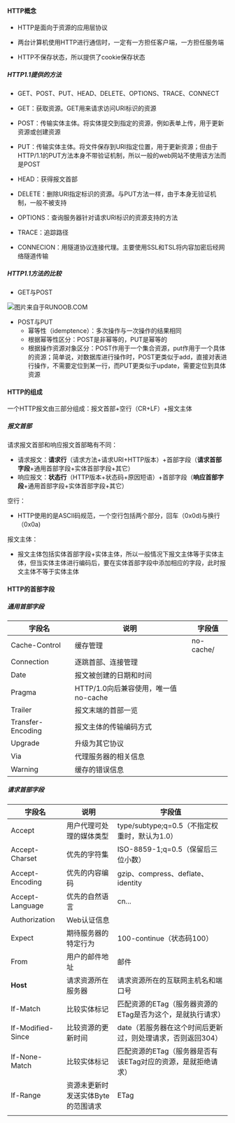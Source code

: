 ####  HTTP概念

- HTTP是面向于资源的应用层协议

- 两台计算机使用HTTP进行通信时，一定有一方担任客户端，一方担任服务端

- HTTP不保存状态，所以提供了cookie保存状态

##### HTTP1.1提供的方法

- GET、POST、PUT、HEAD、DELETE、OPTIONS、TRACE、CONNECT

- GET：获取资源。GET用来请求访问URI标识的资源
- POST：传输实体主体。将实体提交到指定的资源，例如表单上传，用于更新资源或创建资源
- PUT：传输实体主体。将文件保存到URI指定位置，用于更新资源；但由于HTTP/1.1的PUT方法本身不带验证机制，所以一般的web网站不使用该方法而是POST
- HEAD：获得报文首部
- DELETE：删除URI指定标识的资源。与PUT方法一样，由于本身无验证机制，一般不被支持
- OPTIONS：查询服务器针对请求URI标识的资源支持的方法
- TRACE：追踪路径
- CONNECION：用隧道协议连接代理。主要使用SSL和TSL将内容加密后经网络隧道传输

##### HTTP1.1方法的比较

- GET与POST

![图片来自于RUNOOB.COM](https://img-blog.csdnimg.cn/20200915204942992.png?x-oss-process=image/watermark,type_ZmFuZ3poZW5naGVpdGk,shadow_10,text_aHR0cHM6Ly9ibG9nLmNzZG4ubmV0L3dlaXhpbl80NDQxOTk4NA==,size_16,color_FFFFFF,t_70#pic_center)

- POST与PUT
  - 幂等性（idemptence）：多次操作与一次操作的结果相同
  - 根据幂等性区分：POST是非幂等的，PUT是幂等的
  - 根据操作资源对象区分：POST作用于一个集合资源，put作用于一个具体的资源；简单说，对数据库进行操作时，POST更类似于add，直接对表进行操作，不需要定位到某一行，而PUT更类似于update，需要定位到具体资源

#### HTTP的组成

一个HTTP报文由三部分组成：报文首部+空行（CR+LF）+报文主体

##### 报文首部

请求报文首部和响应报文首部略有不同：

- 请求报文：**请求行**（请求方法+请求URI+HTTP版本）+首部字段（**请求首部字段**+通用首部字段+实体首部字段+其它）
- 响应报文：**状态行**（HTTP版本+状态码+原因短语）+首部字段（**响应首部字段**+通用首部字段+实体首部字段+其它）

空行：

- HTTP使用的是ASCII码规范，一个空行包括两个部分，回车（0x0d)与换行（0x0a)

报文主体：

- 报文主体包括实体首部字段+实体主体，所以一般情况下报文主体等于实体主体，但当实体主体进行编码后，要在实体首部字段中添加相应的字段，此时报文主体不等于实体主体



#### HTTP的首部字段

##### 通用首部字段

| 字段名            | 说明                                 | 字段值    |
| ----------------- | ------------------------------------ | --------- |
| Cache-Control     | 缓存管理                             | no-cache/ |
| Connection        | 逐跳首部、连接管理                   |           |
| Date              | 报文被创建的日期和时间               |           |
| Pragma            | HTTP/1.0向后兼容使用，唯一值no-cache |           |
| Trailer           | 报文末端的首部一览                   |           |
| Transfer-Encoding | 报文主体的传输编码方式               |           |
| Upgrade           | 升级为其它协议                       |           |
| Via               | 代理服务器的相关信息                 |           |
| Warning           | 缓存的错误信息                       |           |

##### 请求首部字段

| 字段名            | 说明                               | 字段值                                                       |
| ----------------- | ---------------------------------- | ------------------------------------------------------------ |
| Accept            | 用户代理可处理的媒体类型           | type/subtype;q=0.5（不指定权重时，默认为1.0）                |
| Accept-Charset    | 优先的字符集                       | ISO-8859-1;q=0.5（保留后三位小数）                           |
| Accept-Encoding   | 优先的内容编码                     | gzip、compress、deflate、identity                            |
| Accept-Language   | 优先的自然语言                     | cn...                                                        |
| Authorization     | Web认证信息                        |                                                              |
| Expect            | 期待服务器的特定行为               | 100-continue（状态码100）                                    |
| From              | 用户的邮件地址                     | 邮件                                                         |
| **Host**          | 请求资源所在服务器                 | 请求资源所在的互联网主机名和端口号                           |
| If-Match          | 比较实体标记                       | 匹配资源的ETag（服务器资源的ETag是否为这个，是就执行请求）   |
| If-Modified-Since | 比较资源的更新时间                 | date（若服务器在这个时间后更新过，则处理请求，否则返回304）  |
| If-None-Match     | 比较实体标记                       | 匹配资源的ETag（服务器是否有该ETag对应的资源，是就拒绝请求） |
| If-Range          | 资源未更新时发送实体Byte的范围请求 | ETag                                                         |
|                   |                                    |                                                              |